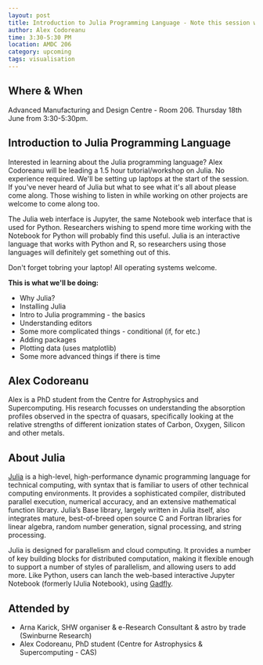 ```yaml
---
layout: post
title: Introduction to Julia Programming Language - Note this session will run on *Thursday from 3:30pm*
author: Alex Codoreanu
time: 3:30-5:30 PM
location: AMDC 206
category: upcoming
tags: visualisation
---
```


## Where & When

Advanced Manufacturing and Design Centre - Room 206. Thursday 18th June from 3:30-5:30pm.

## Introduction to Julia Programming Language

Interested in learning about the Julia programming language? Alex Codoreanu will be leading a 1.5 hour tutorial/workshop on Julia. No experience required. We'll be setting up laptops at the start of the session. If you've never heard of Julia but what to see what it's all about please come along.  Those wishing to listen in while working on other projects are welcome to come along too.

The Julia web interface is Jupyter, the same Notebook web interface that is used for Python. Researchers wishing to spend more time working with the Notebook for Python will probably find this useful. Julia is an interactive language that works with Python and R, so researchers using those languages will definitely get something out of this.

Don't forget tobring your laptop! All operating systems welcome. 

**This is what we'll be doing:**

* Why Julia? 
* Installing Julia
* Intro to Julia programming - the basics
* Understanding editors
* Some more complicated things - conditional (if, for etc.)
* Adding packages
* Plotting data (uses matplotlib)
* Some more advanced things if there is time

## Alex Codoreanu

Alex is a PhD student from the Centre for Astrophysics and Supercomputing. His research focusses on understanding the absorption profiles observed in the spectra of quasars, specifically looking at the relative strengths of different ionization states of Carbon, Oxygen, Silicon and other metals.

## About Julia

[Julia](http://julialang.org) is a high-level, high-performance dynamic programming language for technical computing, with syntax that is familiar to users of other technical computing environments. It provides a sophisticated compiler, distributed parallel execution, numerical accuracy, and an extensive mathematical function library. Julia’s Base library, largely written in Julia itself, also integrates mature, best-of-breed open source C and Fortran libraries for linear algebra, random number generation, signal processing, and string processing.

Julia is designed for parallelism and cloud computing. It provides a number of key building blocks for distributed computation, making it flexible enough to support a number of styles of parallelism, and allowing users to add more. Like Python, users can lanch the web-based interactive Jupyter Notebook (formerly IJulia Notebook), using [Gadfly](https://github.com/dcjones/Gadfly.jl). 


## Attended by

* Arna Karick, SHW organiser & e-Research Consultant & astro by trade (Swinburne Research)
* Alex Codoreanu, PhD student (Centre for Astrophysics & Supercomputing - CAS)
